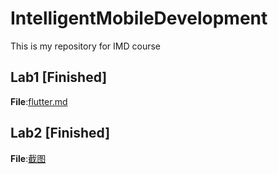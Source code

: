 # IntelligentMobileDevelopment
This is my repository for IMD course

Lab1  [Finished]
--------
**File**:[flutter.md](https://github.com/zodiacVG/IntelligentMobileDevelopment/blob/master/flutter.md)  


Lab2 [Finished]
--------
**File**:[截图](https://github.com/zodiacVG/IntelligentMobileDevelopment/tree/master/lab2/%E6%88%AA%E5%9B%BE)
